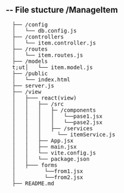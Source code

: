 -- File stucture
/ManageItem
-----------
<pre>
  ├── /config
  │   └── db.config.js
  ├── /controllers
  │   └── item.controller.js
  ├── /routes
  │   └── item.routes.js
  ├── /models
  t;ut│   └── item.model.js
  ├── /public
  │   └── index.html
  ├── server.js
  ├── /view
  │   ├─── react(view)
  │   │   ├── /src
  │   │   │   ├─ /components
  │   │   │   │   └──pase1.jsx
  │   │   │   │   └──pase2.jsx  
  │   │   │   ├── /services
  │   │   │     └── itemService.js
  │   │   ├── App.jsx
  │   │   ├── main.jsx
  │   │   └── vite.config.js
  │   │   └── package.json
  │   ├─── forms
  │         └──from1.jsx
  │         └──from2.jsx
  ├── README.md
</pre>
